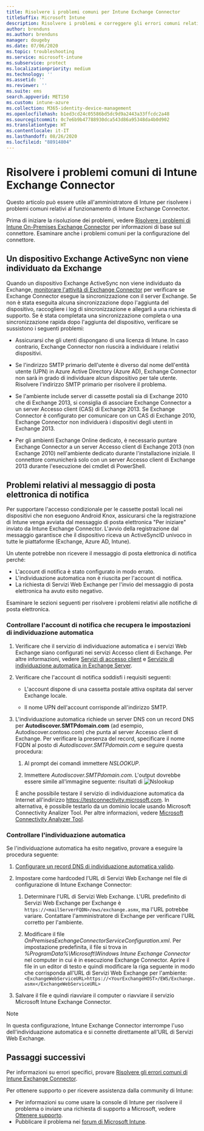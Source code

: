 ```yaml
---
title: Risolvere i problemi comuni per Intune Exchange Connector
titleSuffix: Microsoft Intune
description: Risolvere i problemi e correggere gli errori comuni relativi a Microsoft Intune On-Premises Exchange Connector.
author: brenduns
ms.author: brenduns
manager: dougeby
ms.date: 07/06/2020
ms.topic: troubleshooting
ms.service: microsoft-intune
ms.subservice: protect
ms.localizationpriority: medium
ms.technology: ''
ms.assetid: ''
ms.reviewer: ''
ms.suite: ems
search.appverid: MET150
ms.custom: intune-azure
ms.collection: M365-identity-device-management
ms.openlocfilehash: b1ed3cd24c05586bd5dc9d9a2443a33ffcdc2a48
ms.sourcegitcommit: 0c7e6b9b47788930dca543d86a95348da4b0d902
ms.translationtype: HT
ms.contentlocale: it-IT
ms.lasthandoff: 08/26/2020
ms.locfileid: "88914804"
---
```

# <a name="resolve-common-problems-with-the-intune-exchange-connector"></a>Risolvere i problemi comuni di Intune Exchange Connector
 
Questo articolo può essere utile all'amministratore di Intune per risolvere i problemi comuni relativi al funzionamento di Intune Exchange Connector.

Prima di iniziare la risoluzione dei problemi, vedere [Risolvere i problemi di Intune On-Premises Exchange Connector](troubleshoot-exchange-connector.md) per informazioni di base sul connettore. Esaminare anche i problemi comuni per la configurazione del connettore.

## <a name="an-exchange-activesync-device-isnt-discovered-from-exchange"></a>Un dispositivo Exchange ActiveSync non viene individuato da Exchange

Quando un dispositivo Exchange ActiveSync non viene individuato da Exchange, [monitorare l'attività di Exchange Connector](exchange-connector-install.md#on-premises-intune-exchange-connector-high-availability-support) per verificare se Exchange Connector esegue la sincronizzazione con il server Exchange. Se non è stata eseguita alcuna sincronizzazione dopo l'aggiunta del dispositivo, raccogliere i log di sincronizzazione e allegarli a una richiesta di supporto. Se è stata completata una sincronizzazione completa o una sincronizzazione rapida dopo l'aggiunta del dispositivo, verificare se sussistono i seguenti problemi:

- Assicurarsi che gli utenti dispongano di una licenza di Intune. In caso contrario, Exchange Connector non riuscirà a individuare i relativi dispositivi.

- Se l'indirizzo SMTP primario dell'utente è diverso dal nome dell'entità utente (UPN) in Azure Active Directory (Azure AD), Exchange Connector non sarà in grado di individuare alcun dispositivo per tale utente. Risolvere l'indirizzo SMTP primario per risolvere il problema.

- Se l'ambiente include server di cassette postali sia di Exchange 2010 che di Exchange 2013, si consiglia di associare Exchange Connector a un server Accesso client (CAS) di Exchange 2013. Se Exchange Connector è configurato per comunicare con un CAS di Exchange 2010, Exchange Connector non individuerà i dispositivi degli utenti in Exchange 2013.

- Per gli ambienti Exchange Online dedicato, è necessario puntare Exchange Connector a un server Accesso client di Exchange 2013 (non Exchange 2010) nell'ambiente dedicato durante l'installazione iniziale. Il connettore comunicherà solo con un server Accesso client di Exchange 2013 durante l'esecuzione dei cmdlet di PowerShell.

## <a name="problems-with-the-notification-email-message"></a>Problemi relativi al messaggio di posta elettronica di notifica

Per supportare l'accesso condizionale per le cassette postali locali nei dispositivi che non eseguono Android Knox, assicurarsi che la registrazione di Intune venga avviata dal messaggio di posta elettronica "Per iniziare" inviato da Intune Exchange Connector. L'avvio della registrazione dal messaggio garantisce che il dispositivo riceva un ActiveSyncID univoco in tutte le piattaforme (Exchange, Azure AD, Intune).

Un utente potrebbe non ricevere il messaggio di posta elettronica di notifica perché:

- L'account di notifica è stato configurato in modo errato.
- L'individuazione automatica non è riuscita per l'account di notifica.
- La richiesta di Servizi Web Exchange per l'invio del messaggio di posta elettronica ha avuto esito negativo.

Esaminare le sezioni seguenti per risolvere i problemi relativi alle notifiche di posta elettronica.

### <a name="check-the-notification-account-that-retrieves-autodiscover-settings"></a>Controllare l'account di notifica che recupera le impostazioni di individuazione automatica

1. Verificare che il servizio di individuazione automatica e i servizi Web Exchange siano configurati nei servizi Accesso client di Exchange. Per altre informazioni, vedere [Servizi di accesso client](/Exchange/architecture/client-access/client-access) e [Servizio di individuazione automatica in Exchange Server](/Exchange/architecture/client-access/autodiscover?view=exchserver-2019).

2. Verificare che l'account di notifica soddisfi i requisiti seguenti:

   - L'account dispone di una cassetta postale attiva ospitata dal server Exchange locale.

   - Il nome UPN dell'account corrisponde all'indirizzo SMTP.

3. L'individuazione automatica richiede un server DNS con un record DNS per **Autodiscover.SMTPdomain.com** (ad esempio, Autodiscover.contoso.com) che punta al server Accesso client di Exchange. Per verificare la presenza del record, specificare il nome FQDN al posto di *Autodiscover.SMTPdomain.com* e seguire questa procedura:

   1. Al prompt dei comandi immettere *NSLOOKUP*.

   2. Immettere *Autodiscover.SMTPdomain.com*. L'output dovrebbe essere simile all'immagine seguente: risultati di ![Nslookup](./media/troubleshoot-exchange-connector-common-problems/nslookup-results.png
      )

   È anche possibile testare il servizio di individuazione automatica da Internet all'indirizzo https://testconnectivity.microsoft.com. In alternativa, è possibile testarlo da un dominio locale usando Microsoft Connectivity Analizer Tool. Per altre informazioni, vedere [Microsoft Connectivity Analyzer Tool](/previous-versions/office/exchange-remote-connectivity/jj851141(v=exchg.80)).


### <a name="check-autodiscover"></a>Controllare l'individuazione automatica

Se l'individuazione automatica ha esito negativo, provare a eseguire la procedura seguente:

1. [Configurare un record DNS di individuazione automatica valido](/previous-versions/exchange-server/exchange-150/mt473798(v=exchg.150)).

2. Impostare come hardcoded l'URL di Servizi Web Exchange nel file di configurazione di Intune Exchange Connector:

   1. Determinare l'URL di Servizi Web Exchange. L'URL predefinito di Servizi Web Exchange per Exchange è `https://<mailServerFQDN>/ews/exchange.asmx`, ma l'URL potrebbe variare. Contattare l'amministratore di Exchange per verificare l'URL corretto per l'ambiente.

   2. Modificare il file *OnPremisesExchangeConnectorServiceConfiguration.xml*. Per impostazione predefinita, il file si trova in *%ProgramData%\Microsoft\Windows Intune Exchange Connector* nel computer in cui è in esecuzione Exchange Connector. Aprire il file in un editor di testo e quindi modificare la riga seguente in modo che corrisponda all'URL di Servizi Web Exchange per l'ambiente: `<ExchangeWebServiceURL>https://<YourExchangeHOST>/EWS/Exchange.asmx</ExchangeWebServiceURL>`

3. Salvare il file e quindi riavviare il computer o riavviare il servizio Microsoft Intune Exchange Connector.

>[!NOTE]
> In questa configurazione, Intune Exchange Connector interrompe l'uso dell'individuazione automatica e si connette direttamente all'URL di Servizi Web Exchange.

## <a name="next-steps"></a>Passaggi successivi

Per informazioni su errori specifici, provare [Risolvere gli errori comuni di Intune Exchange Connector](troubleshoot-exchange-connector-common-errors.md).

Per ottenere supporto o per ricevere assistenza dalla community di Intune:

- Per informazioni su come usare la console di Intune per risolvere il problema o inviare una richiesta di supporto a Microsoft, vedere [Ottenere supporto](../fundamentals/get-support.md).
- Pubblicare il problema nei [forum di Microsoft Intune](https://social.technet.microsoft.com/Forums/home?forum=microsoftintuneprod).